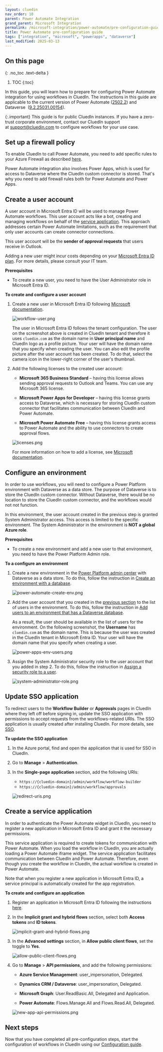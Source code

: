 ```yaml
---
layout: cluedin
nav_order: 10
parent: Power Automate Integration
grand_parent: Microsoft Integration
permalink: /microsoft-integration/power-automate/pre-configuration-guide
title: Power Automate pre-configuration guide
tags: ["integration", "microsoft", "powerapps", "dataverse"]
last_modified: 2025-03-13
---
```

## On this page
{: .no_toc .text-delta }
1. TOC
{:toc}

In this guide, you will learn how to prepare for configuring Power Automate integration for using workflows in CluedIn. The instructions in this guide are applicable to the current version of Power Automate ([2502.2](https://learn.microsoft.com/en-us/power-platform/released-versions/flow-portal/2502.2)) and Dataverse  ([9.2.25031.00154](https://learn.microsoft.com/en-us/dynamics365/released-versions/weekly-releases/update25031)).

{:.important}
This guide is for public CluedIn instances. If you have a zero-trust corporate environment, contact our CluedIn support at [support@cluedin.com](mailto:support@cluedin.com) to configure workflows for your use case.

## Set up a firewall policy

To enable CluedIn to call Power Automate, you need to add specific rules to your Azure Firewall as described [here](/deployment/infra-how-tos/configure-firewall#power-automate).

Power Automate integration also involves Power Apps, which is used for access to Dataverse where the CluedIn custom connector is stored. That's why you need to add firewall rules both for Power Automate and Power Apps.

## Create a user account

A user account in Microsoft Entra ID will be used to manage Power Automate workflows. This user account acts like a bot, creating and managing workflows on behalf of the [service application](#create-a-service-application). This approach addresses certain Power Automate limitations, such as the requirement that only user accounts can create connector connections.

This user account will be the **sender of approval requests** that users receive in Outlook.

Adding a new user might incur costs depending on your [Microsoft Entra ID plan](https://www.microsoft.com/en-my/security/business/microsoft-entra-pricing). For more details, please consult your IT team.

**Prerequisites**

- To create a new user, you need to have the User Administrator role in Microsoft Entra ID.

**To create and configure a user account**

1. Create a new user in Microsoft Entra ID following [Microsoft documentation](https://learn.microsoft.com/en-us/entra/fundamentals/how-to-create-delete-users#create-a-new-user).

    ![workflow-user.png](../../assets/images/microsoft-integration/power-automate/workflow-user.png)

    The user in Microsoft Entra ID follows the tenant configuration. The user on the screenshot above is created in CluedIn tenant and therefore it uses `cluedin.com` as the domain name in **User principal name** and CluedIn logo as a profile picture. Your user will have the domain name that you specify when creating the user. You can also edit the profile picture after the user account has been created. To do that, select the camera icon in the lower-right corner of the user's thumbnail.

1. Add the following licenses to the created user account:

    - **Microsoft 365 Business Standard** – having this license allows sending approval requests to Outlook and Teams. You can use any Microsoft 365 license.

    - **Microsoft Power Apps for Developer** – having this license grants access to Dataverse, which is necessary for storing CluedIn custom connector that facilitates communication between CluedIn and Power Automate.

    - **Microsoft Power Automate Free** – having this license grants access to Power Automate and the ability to use connectors to create approval flows.

    ![licenses.png](../../assets/images/microsoft-integration/power-automate/licenses.png)

    For more information on how to add a license, see [Microsoft documentation](https://learn.microsoft.com/en-us/entra/fundamentals/license-users-groups).

## Configure an environment

In order to use workflows, you will need to configure a Power Platform environment with Dataverse as a data store. The purpose of Dataverse is to store the CluedIn custom connector. Without Dataverse, there would be no location to store the CluedIn custom connector, and the workflows would not not function.

In this environment, the user account created in the previous step is granted System Administrator access. This access is limited to the specific environment. The System Administrator in the environment is **NOT a global Azure role**.

**Prerequisites**

- To create a new environment and add a new user to that environment, you need to have the Power Platform Admin role.

**To a configure an environment**

1. Create a new environment in the [Power Platform admin center](https://admin.powerplatform.microsoft.com/) with Dataverse as a data store. To do this, follow the instruction in [Create an environment with a database](https://learn.microsoft.com/en-us/power-platform/admin/create-environment#create-an-environment-with-a-database).

    ![power-automate-create-env.png](../../assets/images/microsoft-integration/power-automate/power-automate-create-env.png)

1. Add the user account that you created in the [previous section](#create-user-account) to the list of users in the environment. To do this, follow the instruction in [Add users to an environment that has a Dataverse database](https://learn.microsoft.com/en-us/power-platform/admin/add-users-to-environment#add-users-to-an-environment-that-has-a-dataverse-database).

    As a result, the user should be available in the list of users for the environment. On the following screenshot, the **Username** has `cluedin.com` as the domain name. This is because the user was created in the CluedIn tenant in Microsoft Entra ID. Your user will have the domain name that you specify when creating a user.

    ![power-apps-env-users.png](../../assets/images/microsoft-integration/power-automate/power-apps-env-users.png)

1. Assign the System Administrator security role to the user account that you added in step 2. To do this, follow the instruction in [Assign a security role to a user](https://learn.microsoft.com/en-us/power-platform/admin/assign-security-roles).

    ![system-administrator-role.png](../../assets/images/microsoft-integration/power-automate/system-administrator-role.png)

## Update SSO application

To redirect users to the **Workflow Builder** or **Approvals** pages in CluedIn where they left off before signing in, update the SSO application with permissions to accept requests from the workflows-related URIs. The SSO application is usually created after installing CluedIn. For more details, see [SSO](/deployment/infra-how-tos/configure-sso).

**To update the SSO application**

1. In the Azure portal, find and open the application that is used for SSO in CluedIn.

1. Go to **Manage** > **Authentication**.

1. In the **Single-page application** section, add the following URIs:

    - `https://{cluedin-domain}/admin/workflow/workflow-builder`     
    - `https://{cluedin-domain}/admin/workflow/approvals`

    ![redirect-uris.png](../../assets/images/microsoft-integration/power-automate/redirect-uris.png)

## Create a service application

In order to authenticate the Power Automate widget in CluedIn, you need to register a new application in Microsoft Entra ID and grant it the necessary permissions.

This service application is required to create tokens for communication with Power Automate. When you load the workflow in CluedIn, you are actually loading a Power Automate iframe widget. The service application facilitates communication between CluedIn and Power Automate. Therefore, even though you create the workflow in CluedIn, the actual workflow is created in Power Automate.

Note that when you register a new application in Microsoft Entra ID, a service principal is automatically created for the app registration.

**To create and configure an application**

1. Register an application in Microsoft Entra ID following the instructions [here](https://learn.microsoft.com/en-us/entra/identity-platform/quickstart-register-app?tabs=certificate%2Cexpose-a-web-api).

1. In the **Implicit grant and hybrid flows** section, select both **Access tokens** and **ID tokens**.

    ![implicit-grant-and-hybrid-flows.png](../../assets/images/microsoft-integration/power-automate/implicit-grant-and-hybrid-flows.png)

1. In the **Advanced settings** section, in **Allow public client flows**, set the toggle to **Yes**.

    ![allow-public-client-flows.png](../../assets/images/microsoft-integration/power-automate/allow-public-client-flows.png)

1. Go to **Manage** > **API permissions**, and add the following permissions:

    - **Azure Service Management**: user_impersonation, Delegated.

    - **Dynamics CRM / Dataverse**: user_impersonation, Delegated.

    - **Microsoft Graph**: User.ReadBasic.All, Delegated and Application.

    - **Power Automate**: Flows.Manage.All and Flows.Read.All, Delegated.

    ![new-app-api-permissions.png](../../assets/images/microsoft-integration/power-automate/new-app-api-permissions.png)

## Next steps

Now that you have completed all pre-configuration steps, start the configuration of workflows in CluedIn using our [Configuration guide](/Documentation/Workflows/Workflows-configuration/Configuration-guide).
